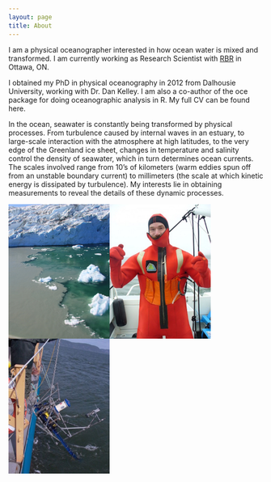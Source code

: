```yaml
---
layout: page
title: About
---
```


I am a physical oceanographer interested in how ocean water is mixed and transformed. I am currently working as Research Scientist with [RBR](www.rbr-global.com) in Ottawa, ON. 

I obtained my PhD in physical oceanography in 2012 from Dalhousie University, working with Dr. Dan Kelley. I am also a co-author of the oce package for doing oceanographic analysis in R. My full CV can be found here.

In the ocean, seawater is constantly being transformed by physical processes. From turbulence caused by internal waves in an estuary, to large-scale interaction with the atmosphere at high latitudes, to the very edge of the Greenland ice sheet, changes in temperature and salinity control the density of seawater, which in turn determines ocean currents. The scales involved range from 10’s of kilometers (warm eddies spun off from an unstable boundary current) to millimeters (the scale at which kinetic energy is dissipated by turbulence). My interests lie in obtaining measurements to reveal the details of these dynamic processes.

<img style="float: left" alt="subglacial plume" src="{{ site.baseurl }}/../images/img_05073.jpg" width="200">
<img style="float: left" alt="SLEIWEX survival" src="{{ site.baseurl }}/../images/sleiwex_survival.jpg" width="200">
<img style="float: left" alt="SLEIWEX mooring" src="{{ site.baseurl }}/../images/sleiwex_mooring.jpg" width="200">

